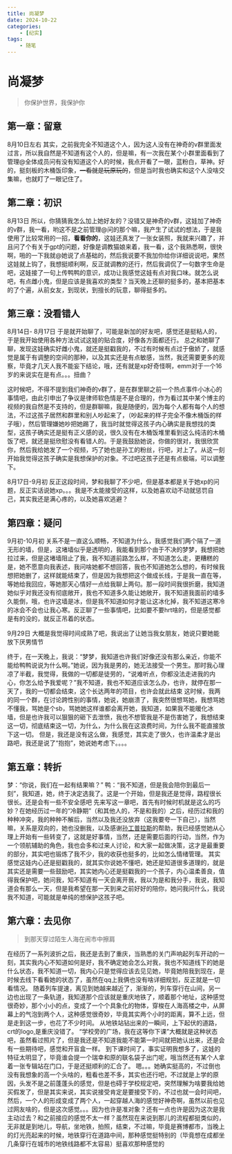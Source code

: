 ```yaml
---
title: 尚凝梦
date: 2024-10-22
categories:
    - [纪实]
tags:
    - 随笔
---
```

# 尚凝梦
> 你保护世界，我保护你
## 第一章：留意

8月10日左右
其实，之前我完全不知道这个人，因为这人没有在神奇的v群里面发过言，所以我自然是不知道有这个人的，但是嘛，有一次我在某个小群里面看到了管理@全体成员问有没有知道这个人的时候，我点开看了一眼，蓝粉白，草神。好的，挺刻板的木桶饭印象，~~一看就是玩原玩的~~，但是当时我也确实和这个人没啥交集嘛，也就盯了一眼记住了。

## 第二章：初识

8月13日
所以，你猜猜我怎么加上她好友的？没错又是神奇的v群，这娃加了神奇的v群，我一看，哟这不是之前管理@问的那个嘛，我产生了试试的想法，于是我使用了比较常用的一招，**看看你的**，这娃还真发了一张女装照，我就来兴趣了，并且问了个有关于gpt的问题，好像是调教猫娘来着，我一看，这个我熟悉啊，很快啊，啪的一下我就@她说了点基础的，然后我说要不我加你给你详细说说吧，果然这娃就上钩了，我想挺顺利啊，反正就调教的还行，然后我调侃了一句数字生命是吧，这娃接了一句上传鸭鸭的意识，成功让我感觉这娃有点对我口味。就怎么说吧，有点雌小鬼，但是应该是我喜欢的类型？当天晚上还聊的挺多的，基本把基本的了个遍，从前女友，到现状，到擅长的玩意，聊得挺多的。

## 第三章：没看错人

8月14日- 8月17日
于是就开始聊了，可能是新加的好友吧，感觉还是挺粘人的，于是我开始使用各种方法试试这娃的贴合度，好像各方面都还行。
总之和她聊了聊，发现这娃确实好雌小鬼，就还是挺戳我的，不过有时候有点过于傲娇了，就感觉是属于有调整的空间的那种，以及其实还是有点敏感，当然，我还需要更多的观察，毕竟才几天人我不能妄下结论，哦，还有就是xp好奇怪啊，emm对于一个16岁的来说实在是有点。。。扭曲？

这时候吧，不得不提到我们神奇的v群了，是在群里聊之前一个热点事件小冰心的事情吧，由此引申出了争议是律师软色情是不是合理的，作为看过其中某个博主的视频的我自然是不支持的，但是群聊嘛，我是随便的，因为每个人都有每个人的想法，不过这孩子居然和群里和别人吵起来了，（吵起来的样子完全不像木桶饭的样子哦），然后管理嫌她吵把她踢了，我当时就觉得这孩子内心确实是我想找的类型，这孩子确实还是挺有正义感的说，很久没有在木桶饭堆里看到这么纯洁的木桶饭了吧，就还是挺欣慰没有看错人的。于是我鼓励她说，你做的很对，我很欣赏你，然后我给她发了一个视频，巧了她也是孙工的粉丝，行吧，对上了。从这一刻开始我觉得这孩子确实是我想保护的对象。不过吧这孩子还是有点极端，可以调整下。

8月17日-9月初
反正这段时间，梦和我聊了不少吧，但是基本都是关于她xp的问题，反正实话说她xp。。。我是不太能接受的这样，以及她喜欢动不动就惩罚自己，其实我还是满心疼的，以及她喜欢逃避？

## 第四章：疑问
9月初-10月初
关系不是一直这么顺畅，不知道为什么，我感觉我们两个隔了一道无形的墙，但是，这堵墙似乎是透明的，我能看到那个由于不决的梦梦，我想把她拉过来，但是这堵墙阻止了我，我不知道前路怎么样，不知道怎么走，更糟糕的是，她不愿意向我表述，我问啥她都不想回答，我也不知道她怎么想的，有时候我想把她删了，这样就能结束了，但是因为我想把这个做成长线，于是我一直在等，等她给我回应，等她那天心情好一点给我聊上两句。那一段时间我很折磨，我知道她似乎对我还没有彻底敞开，我也不知道多久能让她敞开，我不知道我面前的墙多久能倒，哦，也许这墙是冰，但是我不知道如何才能让这冰化掉，我不知道这寒冷的冰会不会也让我心寒。反正聊了一些事情吧，比如要不要hrt啥的，但是感觉都是有的没的，就反正吊着的状态。

9月29日
大概是我觉得时间成熟了吧，我说出了让她当我女朋友，她说只要她能放下厌男情节

终于，在一天晚上，我说：“梦梦，我知道也许我们好像还没有那么亲近，你能不能给鸭鸭说说为什么啊。”她说，因为我是男的，她无法接受一个男生。那时我心理凉了半截，我觉得，我做的一切都是徒劳的，“说难听点，你都没法走进我的内心，你怎么给予我爱呢？”我不知道，我也不知道应该怎么办，也许，就停在那一天了，我的一切都会结束，这个长达两年的项目，也许会就此结束
这时候，我两的同一个群，在讨论跨性别的事情，她说，她崩溃了，我突然很想骂她，我想骂她不懂我，骂她是个sb，骂她她这样谁都会离开她，我知道，如果我不能暖化冰墙，但是也许我可以狠狠的砸下去泄愤，我也不想管我是不是伤害她了，我想结束这一切，彻底结束这一切，为什么，为什么我在这浪费时间，为什么我不能直接放下这一切。
但是，我还是没有这么做，我感觉，其实走了很久，也许温柔才是出路吧，我还是说了“抱抱”，她说她考虑下。。。。


## 第五章：转折
梦：“你说，我们在一起有结果嘛？” 鸭：“我不知道，但是我会陪你到最后一刻”，我知道，她，终于决定选我了。这是一个开始，但是我还是觉得，路程很长很长。还是会有一些不安全感吧
先来写这一章吧，首先有时候时机就是这么的巧妙？在她经历过一年的“冷静期”（和其他人的，不是和我的）之后，经历过和我的种种冲突，我的种种不解后，当然以及我还没放弃（这我要夸一下自己），当然嘛，关系是双向的，她也没删我，以及感谢[孙工普拉斯](https://space.bilibili.com/824967)的帮助，我已经感觉她从心理上开始有一些转变了，这就是好事情，当然，还是需要后面的行动，当然，作为一个领航辅助的角色，我也会多和过来人讨论，和大家一起做决策，这才是最重要的部分，其实吧也锻炼了我不少，我的收获也挺多的，比如怎么情绪管理。
其实感觉这娃内心还是挺戳我的，就其实你说她不懂吧，她还是知道很多道理的，就是其实还是需要一些鼓励吧，其实她内心还是挺戳我的一个孩子，内心温柔善良，值得我保护吧，她问我，知不知道有一天会离开我，我以为是和我分手，我说，我知道会有那么一天，但是我希望在那一天到来之前好好的陪你，她问我问什么，我说我不知道，可能就是单纯的想保护这孩子吧。

## 第六章：去见你
> 到那天穿过陌生人海在闹市中擦肩

在经历了一系列波折之后，我还是去到了重庆，当熟悉的关门声响起列车开动的一刻，其实我内心不知道如何是好，我不确定她会怎么对我，我也不知道线下的她是什么状态，我不知道一切，我内心只是觉得应该去见见她，毕竟她陪我到现在，是时候去线下看看她的状态了，虽然在qq上我俩也没有啥详细规划，反正就是一切看情况。
随着列车提速，离见到她越来越近了，渐渐的，列车穿行在山间，另一边也出现了一条轨道，我知道那个应该就是重庆地铁了，顺着那个地址，这种感觉很奇妙，那个小小的点，变成了一个个具象化的物体，穿梭在人海高楼之中，从屏幕上的气泡到两个人，这种感觉很奇妙，毕竟其实两个小时的距离，算不上远，但是走到这一步，也花了不少时间。
从地铁站钻出来的一瞬间，上下起伏的道路，crt的logo,是重庆没错了。
“学校旁的广场，我在这等你下课”大概就是这种状态吧，虽然看过照片了，但是我还是不知道我能不能第一时间就把她认出来，还是会有一些期待吧，感觉和开盲盒一样。
到下课时间了，事实证明我想多了，这娃的特征太明显了，毕竟谁会提一个瑞幸和原的联名袋子出门呢，哦当然还有某个人拿着一张专辑站在门口，于是还挺顺利的汇合了。
嗯。。。她确实挺高的，不过倒也没有我想象的高一个头啥的，粗看也差不多，其实也还行吧，不过就是上学的原因，头发不是之前蓬蓬头的感觉，但是也碍于学校规定吧，突然理解为啥要我给她买假发了，但是其实来说，其实说接受肯定是要接受下的，不过也就一会时间吧，然后，一个人的形成变成了两个人，一起穿越人海的感觉好神奇啊，虽然以前也见过网友啥的，但是这次感觉。。。因为也许是准对象？还有一点也许是因为这次是我主动过去？和之前接应的感觉不太一样？虽然现在来说到那儿的流程都挺类似的，无非就是到地儿，导航，坐地铁，拍照，结束，不过嘛，毕竟是赛博都市，当晚上的灯光亮起来的时候，地铁穿行在道路中间，那种感觉挺特别的（毕竟想在成都坐几条穿行在城市的地铁线路都不太容易）挺喜欢那种感觉的